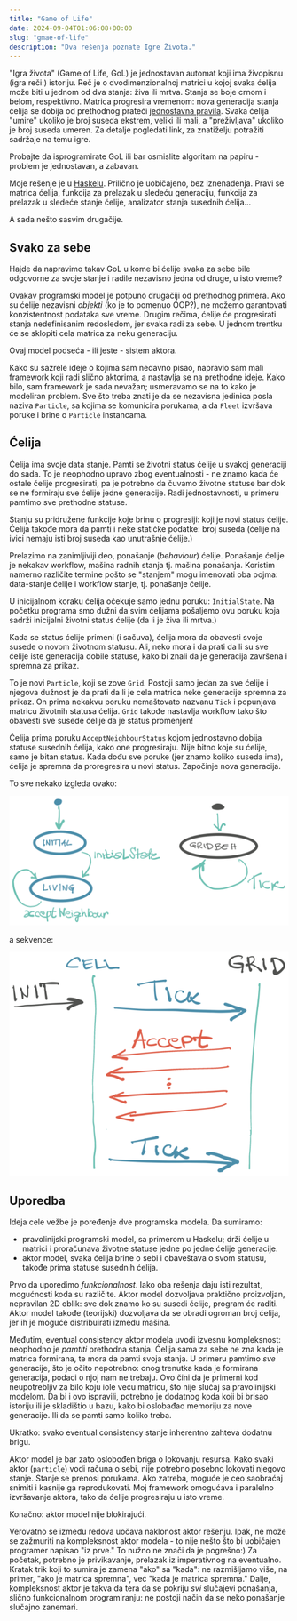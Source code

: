 ```yaml
---
title: "Game of Life"
date: 2024-09-04T01:06:08+00:00
slug: "gmae-of-life"
description: "Dva rešenja poznate Igre Života."
---
```


"Igra života" (Game of Life, GoL) je jednostavan automat koji ima živopisnu (igra reči:) istoriju. Reč je o dvodimenzionalnoj matrici u kojoj svaka ćelija može biti u jednom od dva stanja: živa ili mrtva. Stanja se boje crnom i belom, respektivno. Matrica progresira vremenom: nova generacija stanja ćelija se dobija od prethodnog prateći [jednostavna pravila](https://github.com/igr/exemplatory/tree/main/game-of-life). Svaka ćelija "umire" ukoliko je broj suseda ekstrem, veliki ili mali, a "preživljava" ukoliko je broj suseda umeren. Za detalje pogledati link, za znatiželju potražiti sadržaje na temu igre.

Probajte da isprogramirate GoL ili bar osmislite algoritam na papiru - problem je jednostavan, a zabavan.

Moje rešenje je u [Haskelu](https://github.com/igr/exemplatory/blob/main/game-of-life/haskell/app/Main.hs). Prilično je uobičajeno, bez iznenađenja. Pravi se matrica ćelija, funkcija za prelazak u sledeću generaciju, funkcija za prelazak u sledeće stanje ćelije, analizator stanja susednih ćelija...

A sada nešto sasvim drugačije.

## Svako za sebe

Hajde da napravimo takav GoL u kome bi ćelije svaka za sebe bile odgovorne za svoje stanje i radile nezavisno jedna od druge, u isto vreme?

Ovakav programski model je potpuno drugačiji od prethodnog primera. Ako su ćelije nezavisni _objekti_ (ko je to pomenuo OOP?), ne možemo garantovati konzistentnost podataka sve vreme. Drugim rečima, ćelije će progresirati stanja nedefinisanim redosledom, jer svaka radi za sebe. U jednom trentku će se sklopiti cela matrica za neku generaciju.

Ovaj model podseća - ili jeste - sistem aktora.

Kako su sazrele ideje o kojima sam nedavno pisao, napravio sam mali framework koji radi slično aktorima, a nastavlja se na prethodne ideje. Kako bilo, sam framework je sada nevažan; usmeravamo se na to kako je modeliran problem. Sve što treba znati je da se nezavisna jedinica posla naziva `Particle`, sa kojima se komunicira porukama, a da `Fleet` izvršava poruke i brine o `Particle` instancama.

## Ćelija

Ćelija ima svoje data stanje. Pamti se životni status ćelije u svakoj generaciji do sada. To je neophodno upravo zbog eventualnosti - ne znamo kada će ostale ćelije progresirati, pa je potrebno da čuvamo životne statuse bar dok se ne formiraju sve ćelije jedne generacije. Radi jednostavnosti, u primeru pamtimo sve prethodne statuse.

Stanju su pridružene funkcije koje brinu o progresiji: koji je novi status ćelije. Ćelija takođe mora da pamti i neke statičke podatke: broj suseda (ćelije na ivici nemaju isti broj suseda kao unutrašnje ćelije.)

Prelazimo na zanimljiviji deo, ponašanje (_behaviour_) ćelije. Ponašanje ćelije je nekakav workflow, mašina radnih stanja tj. mašina ponašanja. Koristim namerno različite termine pošto se "stanjem" mogu imenovati oba pojma: data-stanje ćelije i workflow stanje, tj. ponašanje ćelije.

U inicijalnom koraku ćelija očekuje samo jednu poruku: `InitialState`. Na početku programa smo dužni da svim ćelijama pošaljemo ovu poruku koja sadrži inicijalni životni status ćelije (da li je živa ili mrtva.)

Kada se status ćelije primeni (i sačuva), ćelija mora da obavesti svoje susede o novom životnom statusu. Ali, neko mora i da prati da li su sve ćelije iste generacija dobile statuse, kako bi znali da je generacija završena i spremna za prikaz.

To je novi `Particle`, koji se zove `Grid`. Postoji samo jedan za sve ćelije i njegova dužnost je da prati da li je cela matrica neke generacije spremna za prikaz. On prima nekakvu poruku nemaštovato nazvanu `Tick` i popunjava matricu životnih statusa ćelija. `Grid` takođe nastavlja workflow tako što obavesti sve susede ćelije da je status promenjen!

Ćelija prima poruku `AcceptNeighbourStatus` kojom jednostavno dobija statuse susednih ćelija, kako one progresiraju. Nije bitno koje su ćelije, samo je bitan status. Kada dođu sve poruke (jer znamo koliko suseda ima), ćelija je spremna da proregresira u novi status. Započinje nova generacija.

To sve nekako izgleda ovako:

![](gol.png)

a sekvence:

![](gol2.png)

## Uporedba

Ideja cele vežbe je poređenje dve programska modela. Da sumiramo:

+ pravolinijski programski model, sa primerom u Haskelu; drži ćelije u matrici i proračunava životne statuse jedne po jedne ćelije generacije.
+ aktor model, svaka ćelija brine o sebi i obaveštava o svom statusu, takođe prima statuse susednih ćelija.

Prvo da uporedimo _funkcionalnost_. Iako oba rešenja daju isti rezultat, mogućnosti koda su različite. Aktor model dozvoljava praktično proizvoljan, nepravilan 2D oblik: sve dok znamo ko su susedi ćelije, program će raditi. Aktor model takođe (teorijski) dozvoljava da se obradi ogroman broj ćelija, jer ih je moguće distribuirati između mašina.

Međutim, eventual consistency aktor modela uvodi izvesnu kompleksnost: neophodno je _pamtiti_ prethodna stanja. Ćelija sama za sebe ne zna kada je matrica formirana, te mora da pamti svoja stanja. U primeru pamtimo _sve_ generacije, što je očito nepotrebno: onog trenutka kada je formirana generacija, podaci o njoj nam ne trebaju. Ovo čini da je primerni kod neupotrebljiv za bilo koju iole veću matricu, što nije slučaj sa pravolinijski modelom. Da bi i ovo ispravili, potrebno je dodatnog koda koji bi brisao istoriju ili je skladištio u bazu, kako bi oslobađao memoriju za nove generacije. Ili da se pamti samo koliko treba.

Ukratko: svako eventual consistency stanje inherentno zahteva dodatnu brigu.

Aktor model je bar zato oslobođen briga o lokovanju resursa. Kako svaki aktor (`particle`) vodi računa o sebi, nije potrebno posebno lokovati njegovo stanje. Stanje se prenosi porukama. Ako zatreba, moguće je ceo saobraćaj snimiti i kasnije ga reprodukovati. Moj framework omogućava i paralelno izvršavanje aktora, tako da ćelije progresiraju u isto vreme.

Konačno: aktor model nije blokirajući.

Verovatno se između redova uočava naklonost aktor rešenju. Ipak, ne može se zažmuriti na kompleksnost aktor modela - to nije nešto što bi uobičajen programer napisao "iz prve." To nužno ne znači da je pogrešno:) Za početak, potrebno je privikavanje, prelazak iz imperativnog na eventualno. Kratak trik koji to sumira je zamena "ako" sa "kada": ne razmišljamo više, na primer, "ako je matrica spremna", već "kada je matrica spremna." Dalje, kompleksnost aktor je takva da tera da se pokriju _svi_ slučajevi ponašanja, slično funkcionalnom programiranju: ne postoji način da se neko ponašanje slučajno zanemari.
